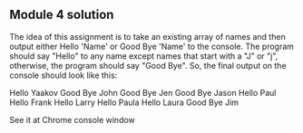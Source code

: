 ## Module 4 solution

The idea of this assignment is to take an existing array of names
and then output either Hello 'Name' or Good Bye 'Name' to the console.
The program should say "Hello" to any name except names that start with a "J"
or "j", otherwise, the program should say "Good Bye". So, the final output
on the console should look like this:

Hello Yaakov
Good Bye John
Good Bye Jen
Good Bye Jason
Hello Paul
Hello Frank
Hello Larry
Hello Paula
Hello Laura
Good Bye Jim

See it at Chrome console window
